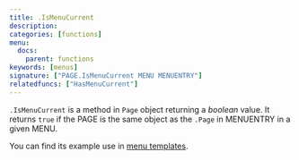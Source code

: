 ```yaml
---
title: .IsMenuCurrent
description:
categories: [functions]
menu:
  docs:
    parent: functions
keywords: [menus]
signature: ["PAGE.IsMenuCurrent MENU MENUENTRY"]
relatedfuncs: ["HasMenuCurrent"]
---
```


`.IsMenuCurrent` is a method in `Page` object returning a _boolean_ value. It
returns `true` if the PAGE is the same object as the `.Page` in MENUENTRY in a
given MENU.

You can find its example use in [menu templates](/templates/menu-templates/).
